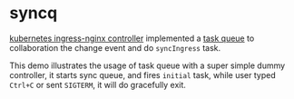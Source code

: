 # syncq

[kubernetes ingress-nginx controller](https://github.com/kubernetes/ingress-nginx) implemented a [task queue](https://github.com/kubernetes/ingress-nginx/blob/master/internal/task/queue.go) to collaboration the change event and do `syncIngress` task.

This demo illustrates the usage of task queue with a super simple dummy controller, it starts sync queue, and fires `initial` task, while user typed `Ctrl+C` or sent `SIGTERM`, it will do gracefully exit.
